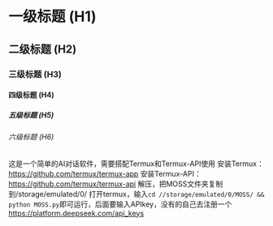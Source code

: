 # 一级标题 (H1)
## 二级标题 (H2)
### 三级标题 (H3)
#### 四级标题 (H4)
##### 五级标题 (H5)
###### 六级标题 (H6)
这是一个简单的AI对话软件，需要搭配Termux和Termux-API使用
安装Termux：<https://github.com/termux/termux-app>
安装Termux-API：<https://github.com/termux/termux-api>
解压，把MOSS文件夹复制到/storage/emulated/0/
打开termux，输入`cd //storage/emulated/0/MOSS/ && python MOSS.py`即可运行，后面要输入APIkey，没有的自己去注册一个<https://platform.deepseek.com/api_keys>
